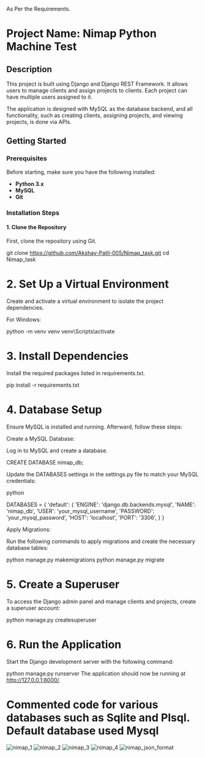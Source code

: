 As Per the Requirements.

# Project Name: Nimap Python Machine Test

## Description
This project is built using Django and Django REST Framework. It allows users to manage clients and assign projects to clients. Each project can have multiple users assigned to it. 

The application is designed with MySQL as the database backend, and all functionality, such as creating clients, assigning projects, and viewing projects, is done via APIs.

## Getting Started

### Prerequisites

Before starting, make sure you have the following installed:

- **Python 3.x**
- **MySQL**
- **Git**

### Installation Steps

#### 1. Clone the Repository

First, clone the repository using Git.


 git clone https://github.com/Akshay-Patil-005/Nimap_task.git
cd Nimap_task

# 2. Set Up a Virtual Environment
Create and activate a virtual environment to isolate the project dependencies.

For Windows:

python -m venv venv
venv\Scripts\activate

# 3. Install Dependencies
Install the required packages listed in requirements.txt.

 pip install -r requirements.txt

# 4. Database Setup
Ensure MySQL is installed and running. Afterward, follow these steps:

 Create a MySQL Database:

Log in to MySQL and create a database.

 CREATE DATABASE nimap_db;

Update the DATABASES settings in the settings.py file to match your MySQL credentials:

python

DATABASES = {
    'default': {
        'ENGINE': 'django.db.backends.mysql',
        'NAME': 'nimap_db',
        'USER': 'your_mysql_username',
        'PASSWORD': 'your_mysql_password',
        'HOST': 'localhost',
        'PORT': '3306',
    }
}


Apply Migrations:

Run the following commands to apply migrations and create the necessary database tables:

python manage.py makemigrations
python manage.py migrate


# 5. Create a Superuser
To access the Django admin panel and manage clients and projects, create a superuser account:


 python manage.py createsuperuser

# 6. Run the Application
Start the Django development server with the following command:

python manage.py runserver
The application should now be running at http://127.0.0.1:8000/.

# Commented code for various databases such as Sqlite and Plsql. Default database used Mysql

![nimap_1](https://github.com/user-attachments/assets/eb81f776-7569-4e64-8639-0bba7ee26936)
![nimap_2](https://github.com/user-attachments/assets/eb03d8c9-85eb-41fa-b6ef-3fe2c0aaceb7)
![nimap_3](https://github.com/user-attachments/assets/61ea662b-8040-4df3-9921-360c19cdfefc)
![nimap_4](https://github.com/user-attachments/assets/8b92fc38-79f5-465d-af18-4b2163c2de48)
![nimap_json_format](https://github.com/user-attachments/assets/2e72495a-c077-4625-a686-7687fa266be2)

